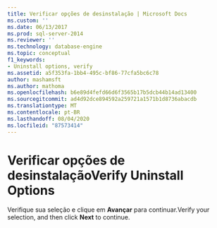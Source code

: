 ```yaml
---
title: Verificar opções de desinstalação | Microsoft Docs
ms.custom: ''
ms.date: 06/13/2017
ms.prod: sql-server-2014
ms.reviewer: ''
ms.technology: database-engine
ms.topic: conceptual
f1_keywords:
- Uninstall options, verify
ms.assetid: a5f353fa-1bb4-495c-bf86-77cfa5bc6c78
author: mashamsft
ms.author: mathoma
ms.openlocfilehash: b6e89d4fefd66d6f3565b17b5dcb44b14ad13400
ms.sourcegitcommit: ad4d92dce894592a259721a1571b1d8736abacdb
ms.translationtype: MT
ms.contentlocale: pt-BR
ms.lasthandoff: 08/04/2020
ms.locfileid: "87573414"
---
```

# <a name="verify-uninstall-options"></a><span data-ttu-id="5102b-102">Verificar opções de desinstalação</span><span class="sxs-lookup"><span data-stu-id="5102b-102">Verify Uninstall Options</span></span>
  <span data-ttu-id="5102b-103">Verifique sua seleção e clique em **Avançar** para continuar.</span><span class="sxs-lookup"><span data-stu-id="5102b-103">Verify your selection, and then click **Next** to continue.</span></span>  
  
  
